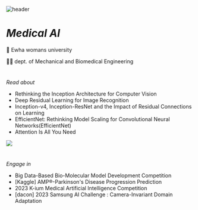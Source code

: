 ![header](https://capsule-render.vercel.app/api?type=waving&&color=0:0047fb,100:7c5ad3&section=footer&height=140&text=Welcome+to+hrb0's&animation=fadeIn&fontSize=60&descSize=60)

# _Medical AI_
🏫 Ewha womans university

👩‍🎓 dept. of Mechanical and Biomedical Engineering
#
_Read about_

- Rethinking the Inception Architecture for Computer Vision
- Deep Residual Learning for Image Recognition
- Inception-v4, Inception-ResNet and the Impact of Residual Connections on Learning
- EfficientNet: Rethinking Model Scaling for Convolutional Neural Networks(EfficientNet)
- Attention Is All You Need

<a href="https://coooding-study.tistory.com/" target="_blank"><img src="https://img.shields.io/badge/StudyNote-3d8dff?style=flat-square&logo=Tistory&logoColor=ffffff"/></a>
#
_Engage in_

- Big Data-Based Bio-Molecular Model Development Competition 
- [Kaggle] AMP®-Parkinson's Disease Progression Prediction
- 2023 K-ium Medical Artificial Intelligence Competition
- [dacon] 2023 Samsung AI Challenge : Camera-Invariant Domain Adaptation
#
